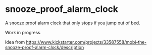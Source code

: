 # snooze_proof_alarm_clock

A snooze proof alarm clock that only stops if you jump out of bed.

Work in progress.

Idea from https://www.kickstarter.com/projects/33587558/mobi-the-snooze-proof-alarm-clock/description
